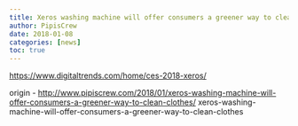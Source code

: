 ```yaml
---
title: Xeros washing machine will offer consumers a greener way to clean clothes
author: PipisCrew
date: 2018-01-08
categories: [news]
toc: true
---
```


https://www.digitaltrends.com/home/ces-2018-xeros/

origin - http://www.pipiscrew.com/2018/01/xeros-washing-machine-will-offer-consumers-a-greener-way-to-clean-clothes/ xeros-washing-machine-will-offer-consumers-a-greener-way-to-clean-clothes